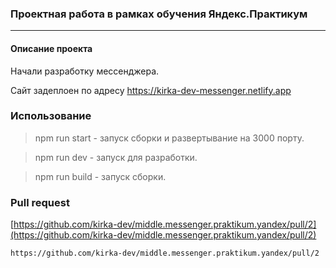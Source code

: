 ### Проектная работа в рамках обучения Яндекс.Практикум
------------
#### Описание проекта
Начали разработку мессенджера.

Сайт задеплоен по адресу https://kirka-dev-messenger.netlify.app

### Использование
>npm run start - запуск сборки и развертывание на 3000 порту.

>npm run dev - запуск для разработки.

>npm run build - запуск сборки.

### Pull request
[https://github.com/kirka-dev/middle.messenger.praktikum.yandex/pull/2](https://github.com/kirka-dev/middle.messenger.praktikum.yandex/pull/2)

````
https://github.com/kirka-dev/middle.messenger.praktikum.yandex/pull/2
````
